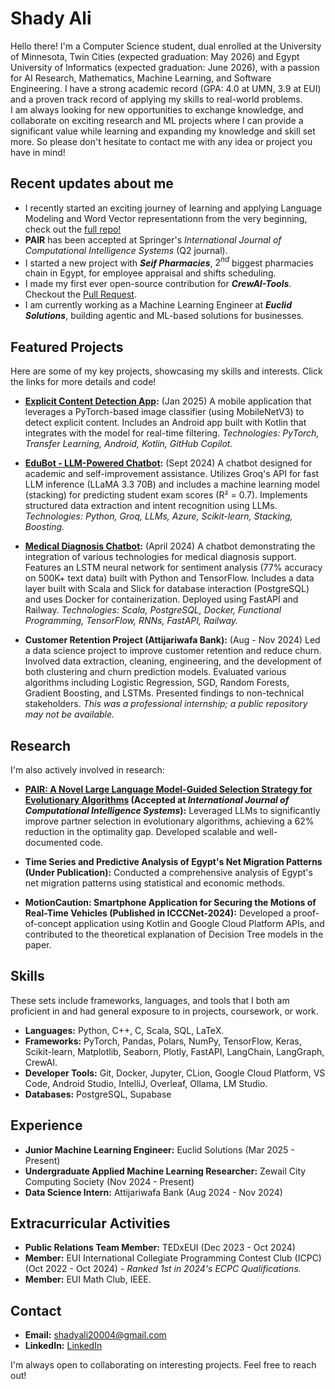 # Shady Ali
Hello there! I'm a Computer Science student, dual enrolled at the University of Minnesota, Twin Cities (expected graduation: May 2026) and Egypt University of Informatics (expected graduation: June 2026), with a passion for AI Research, Mathematics, Machine Learning, and Software Engineering.  I have a strong academic record (GPA: 4.0 at UMN, 3.9 at EUI) and a proven track record of applying my skills to real-world problems.  
I am always looking for new opportunities to exchange knowledge, and collaborate on exciting research and ML projects where I can provide a significant value while learning and expanding my knowledge and skill set more. So please don't hesitate to contact me with any idea or project you have in mind!

## Recent updates about me
*  I recently started an exciting journey of learning and applying Language Modeling and Word Vector representationn from the very beginning, check out the [full repo!](https://github.com/SHIXOOM/Language-Modeling-from-Scratch/tree/main)
*  **PAIR** has been accepted at Springer's *International Journal of Computational Intelligence Systems* (Q2 journal).
*  I started a new project with ***Seif Pharmacies***, $2^{nd}$ biggest pharmacies chain in Egypt, for employee appraisal and shifts scheduling.
*  I made my first ever open-source contribution for ***CrewAI-Tools***. Checkout the [Pull Request](https://github.com/crewAIInc/crewAI-tools/pull/237).  
*  I am currently working as a Machine Learning Engineer at ***Euclid Solutions***, building agentic and ML-based solutions for businesses.  

## Featured Projects

Here are some of my key projects, showcasing my skills and interests.  Click the links for more details and code!

*   **[Explicit Content Detection App](https://github.com/SHIXOOM/Help-Me):** (Jan 2025) A mobile application that leverages a PyTorch-based image classifier (using MobileNetV3) to detect explicit content.  Includes an Android app built with Kotlin that integrates with the model for real-time filtering.  *Technologies: PyTorch, Transfer Learning, Android, Kotlin, GitHub Copilot.*

*   **[EduBot - LLM-Powered Chatbot](https://github.com/muha-0/EduBot):** (Sept 2024) A chatbot designed for academic and self-improvement assistance. Utilizes Groq's API for fast LLM inference (LLaMA 3.3 70B) and includes a machine learning model (stacking) for predicting student exam scores (R² = 0.7).  Implements structured data extraction and intent recognition using LLMs. *Technologies: Python, Groq, LLMs, Azure, Scikit-learn, Stacking, Boosting.*

*   **[Medical Diagnosis Chatbot](https://github.com/SHIXOOM/Doctor-Diagnosis-ChatBot):** (April 2024) A chatbot demonstrating the integration of various technologies for medical diagnosis support.  Features an LSTM neural network for sentiment analysis (77% accuracy on 500K+ text data) built with Python and TensorFlow.  Includes a data layer built with Scala and Slick for database interaction (PostgreSQL) and uses Docker for containerization. Deployed using FastAPI and Railway. *Technologies: Scala, PostgreSQL, Docker, Functional Programming, TensorFlow, RNNs, FastAPI, Railway.*

* **Customer Retention Project (Attijariwafa Bank):** (Aug - Nov 2024) Led a data science project to improve customer retention and reduce churn. Involved data extraction, cleaning, engineering, and the development of both clustering and churn prediction models. Evaluated various algorithms including Logistic Regression, SGD, Random Forests, Gradient Boosting, and LSTMs. Presented findings to non-technical stakeholders. *This was a professional internship; a public repository may not be available.*

## Research

I'm also actively involved in research:

*   **[PAIR: A Novel Large Language Model-Guided Selection Strategy for Evolutionary Algorithms](https://github.com/SHIXOOM/PAIR) (Accepted at *International Journal of Computational Intelligence Systems*):**  Leveraged LLMs to significantly improve partner selection in evolutionary algorithms, achieving a 62% reduction in the optimality gap. Developed scalable and well-documented code.

*   **Time Series and Predictive Analysis of Egypt's Net Migration Patterns (Under Publication):** Conducted a comprehensive analysis of Egypt's net migration patterns using statistical and economic methods.

*   **MotionCaution: Smartphone Application for Securing the Motions of Real-Time Vehicles (Published in ICCCNet-2024):**  Developed a proof-of-concept application using Kotlin and Google Cloud Platform APIs, and contributed to the theoretical explanation of Decision Tree models in the paper.

## Skills
These sets include frameworks, languages, and tools that I both am proficient in and had general exposure to in projects, coursework, or work.  
*   **Languages:** Python, C++, C, Scala, SQL, LaTeX.
*   **Frameworks:** PyTorch, Pandas, Polars, NumPy, TensorFlow, Keras, Scikit-learn, Matplotlib, Seaborn, Plotly, FastAPI, LangChain, LangGraph, CrewAI.
*   **Developer Tools:** Git, Docker, Jupyter, CLion, Google Cloud Platform, VS Code, Android Studio, IntelliJ, Overleaf, Ollama, LM Studio.
* **Databases:** PostgreSQL, Supabase

## Experience

*   **Junior Machine Learning Engineer:** Euclid Solutions (Mar 2025 - Present)  
*   **Undergraduate Applied Machine Learning Researcher:** Zewail City Computing Society (Nov 2024 - Present)
*   **Data Science Intern:** Attijariwafa Bank (Aug 2024 - Nov 2024)

## Extracurricular Activities

*   **Public Relations Team Member:** TEDxEUI (Dec 2023 - Oct 2024)
*   **Member:** EUI International Collegiate Programming Contest Club (ICPC) (Oct 2022 - Oct 2024) - *Ranked 1st in 2024's ECPC Qualifications.*
*   **Member:** EUI Math Club, IEEE.

## Contact

*   **Email:** [shadyali20004@gmail.com](mailto:shadyali20004@gmail.com)
*   **LinkedIn:** [LinkedIn](www.linkedin.com/in/shady-ali)

I'm always open to collaborating on interesting projects.  Feel free to reach out!
